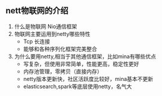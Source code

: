 ## nett物联网的介绍

1. 什么是物联网
    Nio通信框架
2. 物联网主要运用到netty哪些特性
    - Tcp 长连接
    - 能够和各种序列化框架完美整合
3. 为什么要用netty,相当于其他通信框架，比如mina有哪些优点
    - 写复杂，但使用非常简单，性能更高，稳定性更好
    - 内存池管理，零拷贝（直接内存）
    - netty版本更新快，社区活跃度比较好，mina基本不更新
    - elasticsearch,spark等底层使用netty，名气大